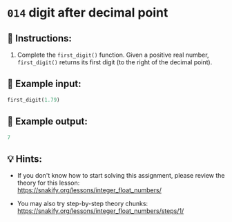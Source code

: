 # `014` digit after decimal point

## 📝 Instructions:

1. Complete the `first_digit()` function. Given a positive real number, `first_digit()` returns its first digit (to the right of the decimal point).

## 📎 Example input:

```py
first_digit(1.79)
```

## 📎 Example output:

```py
7
```

## 💡 Hints:

+ If you don't know how to start solving this assignment, please review the theory for this lesson: https://snakify.org/lessons/integer_float_numbers/

+ You may also try step-by-step theory chunks: https://snakify.org/lessons/integer_float_numbers/steps/1/
